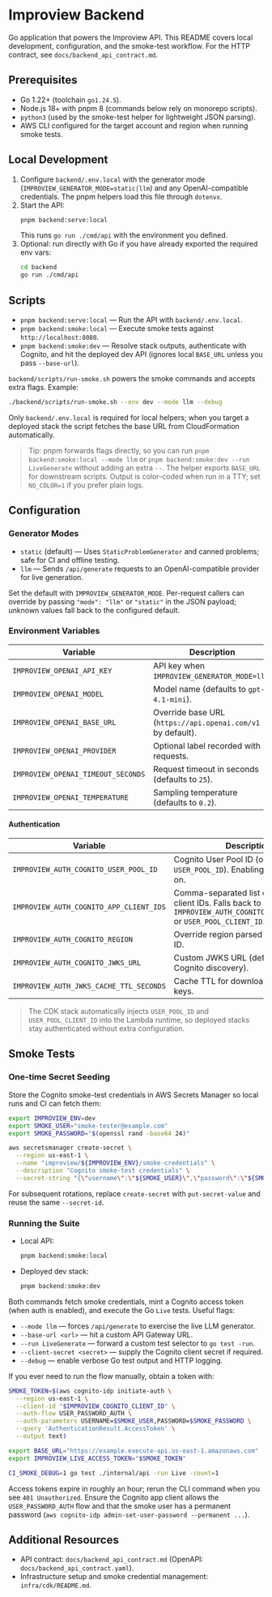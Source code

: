 # Improview Backend

Go application that powers the Improview API. This README covers local development, configuration, and the smoke-test workflow. For the HTTP contract, see `docs/backend_api_contract.md`.

## Prerequisites

- Go 1.22+ (toolchain `go1.24.5`).
- Node.js 18+ with pnpm 8 (commands below rely on monorepo scripts).
- `python3` (used by the smoke-test helper for lightweight JSON parsing).
- AWS CLI configured for the target account and region when running smoke tests.

## Local Development

1. Configure `backend/.env.local` with the generator mode (`IMPROVIEW_GENERATOR_MODE=static|llm`) and any OpenAI-compatible credentials. The pnpm helpers load this file through `dotenvx`.
2. Start the API:
   ```bash
   pnpm backend:serve:local
   ```
   This runs `go run ./cmd/api` with the environment you defined.
3. Optional: run directly with Go if you have already exported the required env vars:
   ```bash
   cd backend
   go run ./cmd/api
   ```

## Scripts

- `pnpm backend:serve:local` — Run the API with `backend/.env.local`.
- `pnpm backend:smoke:local` — Execute smoke tests against `http://localhost:8080`.
- `pnpm backend:smoke:dev` — Resolve stack outputs, authenticate with Cognito, and hit the deployed dev API (ignores local `BASE_URL` unless you pass `--base-url`).

`backend/scripts/run-smoke.sh` powers the smoke commands and accepts extra flags. Example:

```bash
./backend/scripts/run-smoke.sh --env dev --mode llm --debug
```

Only `backend/.env.local` is required for local helpers; when you target a deployed stack the script fetches the base URL from CloudFormation automatically.

> Tip: pnpm forwards flags directly, so you can run `pnpm backend:smoke:local --mode llm` or `pnpm backend:smoke:dev --run LiveGenerate` without adding an extra `--`. The helper exports `BASE_URL` for downstream scripts.
> Output is color-coded when run in a TTY; set `NO_COLOR=1` if you prefer plain logs.

## Configuration

### Generator Modes

- `static` (default) — Uses `StaticProblemGenerator` and canned problems; safe for CI and offline testing.
- `llm` — Sends `/api/generate` requests to an OpenAI-compatible provider for live generation.

Set the default with `IMPROVIEW_GENERATOR_MODE`. Per-request callers can override by passing `"mode": "llm"` or `"static"` in the JSON payload; unknown values fall back to the configured default.

### Environment Variables

| Variable | Description | Required |
| --- | --- | --- |
| `IMPROVIEW_OPENAI_API_KEY` | API key when `IMPROVIEW_GENERATOR_MODE=llm`. | Yes (llm) |
| `IMPROVIEW_OPENAI_MODEL` | Model name (defaults to `gpt-4.1-mini`). | No |
| `IMPROVIEW_OPENAI_BASE_URL` | Override base URL (`https://api.openai.com/v1` by default). | No |
| `IMPROVIEW_OPENAI_PROVIDER` | Optional label recorded with requests. | No |
| `IMPROVIEW_OPENAI_TIMEOUT_SECONDS` | Request timeout in seconds (defaults to `25`). | No |
| `IMPROVIEW_OPENAI_TEMPERATURE` | Sampling temperature (defaults to `0.2`). | No |

#### Authentication

| Variable | Description | Required |
| --- | --- | --- |
| `IMPROVIEW_AUTH_COGNITO_USER_POOL_ID` | Cognito User Pool ID (or `USER_POOL_ID`). Enabling this turns auth on. | Yes (secured) |
| `IMPROVIEW_AUTH_COGNITO_APP_CLIENT_IDS` | Comma-separated list of allowed app client IDs. Falls back to `IMPROVIEW_AUTH_COGNITO_APP_CLIENT_ID` or `USER_POOL_CLIENT_ID`. | Yes (secured) |
| `IMPROVIEW_AUTH_COGNITO_REGION` | Override region parsed from the pool ID. | No |
| `IMPROVIEW_AUTH_COGNITO_JWKS_URL` | Custom JWKS URL (defaults to Cognito discovery). | No |
| `IMPROVIEW_AUTH_JWKS_CACHE_TTL_SECONDS` | Cache TTL for downloaded JWKS keys. | No |

> The CDK stack automatically injects `USER_POOL_ID` and `USER_POOL_CLIENT_ID` into the Lambda runtime, so deployed stacks stay authenticated without extra configuration.

## Smoke Tests

### One-time Secret Seeding

Store the Cognito smoke-test credentials in AWS Secrets Manager so local runs and CI can fetch them:

```bash
export IMPROVIEW_ENV=dev
export SMOKE_USER="smoke-tester@example.com"
export SMOKE_PASSWORD="$(openssl rand -base64 24)"

aws secretsmanager create-secret \
  --region us-east-1 \
  --name "improview/${IMPROVIEW_ENV}/smoke-credentials" \
  --description "Cognito smoke-test credentials" \
  --secret-string "{\"username\":\"${SMOKE_USER}\",\"password\":\"${SMOKE_PASSWORD}\"}"
```

For subsequent rotations, replace `create-secret` with `put-secret-value` and reuse the same `--secret-id`.

### Running the Suite

- Local API:
  ```bash
  pnpm backend:smoke:local
  ```
- Deployed dev stack:
  ```bash
  pnpm backend:smoke:dev
  ```

Both commands fetch smoke credentials, mint a Cognito access token (when auth is enabled), and execute the Go `Live` tests. Useful flags:

- `--mode llm` — forces `/api/generate` to exercise the live LLM generator.
- `--base-url <url>` — hit a custom API Gateway URL.
- `--run LiveGenerate` — forward a custom test selector to `go test -run`.
- `--client-secret <secret>` — supply the Cognito client secret if required.
- `--debug` — enable verbose Go test output and HTTP logging.

If you ever need to run the flow manually, obtain a token with:

```bash
SMOKE_TOKEN=$(aws cognito-idp initiate-auth \
  --region us-east-1 \
  --client-id "$IMPROVIEW_COGNITO_CLIENT_ID" \
  --auth-flow USER_PASSWORD_AUTH \
  --auth-parameters USERNAME=$SMOKE_USER,PASSWORD=$SMOKE_PASSWORD \
  --query 'AuthenticationResult.AccessToken' \
  --output text)

export BASE_URL="https://example.execute-api.us-east-1.amazonaws.com"
export IMPROVIEW_LIVE_ACCESS_TOKEN="$SMOKE_TOKEN"

CI_SMOKE_DEBUG=1 go test ./internal/api -run Live -count=1
```

Access tokens expire in roughly an hour; rerun the CLI command when you see `401 Unauthorized`. Ensure the Cognito app client allows the `USER_PASSWORD_AUTH` flow and that the smoke user has a permanent password (`aws cognito-idp admin-set-user-password --permanent ...`).

## Additional Resources

- API contract: `docs/backend_api_contract.md` (OpenAPI: `docs/backend_api_contract.yaml`).
- Infrastructure setup and smoke credential management: `infra/cdk/README.md`.
